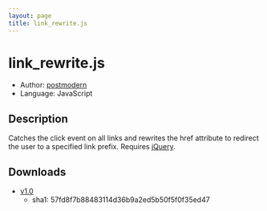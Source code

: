 ```yaml
---
layout: page
title: link_rewrite.js
---
```


# link_rewrite.js

* Author: [postmodern](/postmodern/)
* Language: JavaScript

## Description

Catches the click event on all links and rewrites the href attribute to redirect the user to a
specified link prefix. Requires [jQuery](http://jquery.com/).

## Downloads

* [v1.0](link_rewrite.js)
  * sha1: 57fd8f7b88483114d36b9a2ed5b50f5f0f35ed47

